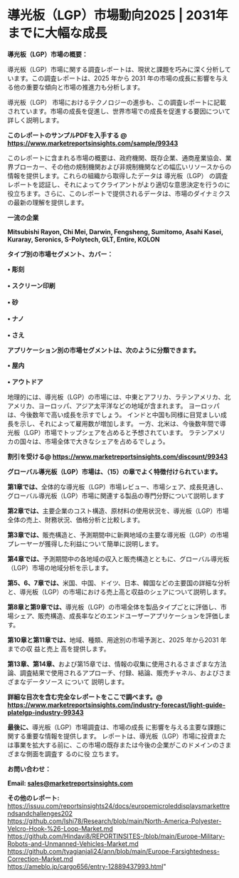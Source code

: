 # 導光板（LGP）市場動向2025 | 2031年までに大幅な成長

<strong><b>導光板（LGP）市場の概要：</b></strong>

導光板（LGP）市場に関する調査レポートは、現状と課題を巧みに深く分析しています。この調査レポートは、2025 年から 2031 年の市場の成長に影響を与える他の重要な傾向と市場の推進力も分析します。

導光板（LGP） 市場におけるテクノロジーの進歩も、この調査レポートに記載されています。市場の成長を促進し、世界市場での成長を促進する要因について詳しく説明します。

<strong>このレポートのサンプルPDFを入手する @ <a href=https://www.marketreportsinsights.com/sample/99343>https://www.marketreportsinsights.com/sample/99343</a></strong>

このレポートに含まれる市場の概要は、政府機関、既存企業、通商産業協会、業界ブローカー、その他の規制機関および非規制機関などの幅広いリソースからの情報を提供します。これらの組織から取得したデータは 導光板（LGP） の調査レポートを認証し、それによってクライアントがより適切な意思決定を行うのに役立ちます。さらに、このレポートで提供されるデータは、市場のダイナミクスの最新の理解を提供します。

<strong>一流の企業</strong>

<strong><b>Mitsubishi Rayon, Chi Mei, Darwin, Fengsheng, Sumitomo, Asahi Kasei, Kuraray, Seronics, S-Polytech, GLT, Entire, KOLON</b></strong>

<strong><b>タイプ別の市場セグメント、カバー：</b></strong>

<strong>• 彫刻<br><br>• スクリーン印刷<br><br>• 砂<br><br>• ナノ<br><br>• さえ</strong>

<strong><b>アプリケーション別の市場セグメントは、次のように分類できます。</b></strong>

<strong>• 屋内<br><br>• アウトドア</strong>

 地理的には、導光板（LGP）の市場には、中東とアフリカ、ラテンアメリカ、北アメリカ、ヨーロッパ、アジア太平洋などの地域が含まれます。 ヨーロッパは、今後数年で高い成長を示すでしょう。 インドと中国も同様に目覚ましい成長を示し、それによって雇用数が増加します。 一方、北米は、今後数年間で導光板（LGP）市場でトップシェアを占めると予想されています。 ラテンアメリカの国々は、市場全体で大きなシェアを占めるでしょう。

<strong>割引を受ける@ <a href=https://www.marketreportsinsights.com/discount/99343>https://www.marketreportsinsights.com/discount/99343</a></strong>

<strong><b>グローバル導光板（LGP）市場は、（15）の章でよく特徴付けられています。</b></strong>

<strong><b>第</b></strong><strong><b>1章では、</b></strong>全体的な導光板（LGP）市場レビュー、市場シェア、成長見通し、グローバル導光板（LGP）市場に関連する製品の専門分野について説明します

<strong><b>第2章では、</b></strong>主要企業のコスト構造、原材料の使用状況を、導光板（LGP）市場全体の売上、財務状況、価格分析と比較します。

<strong><b>第3章では、</b></strong>販売構造と、予測期間中に新興地域の主要な導光板（LGP）の市場プレーヤーが獲得した利益について簡単に説明します。

<strong><b>第4章では、</b></strong>予測期間中の各地域の収入と販売構造とともに、グローバル導光板（LGP）市場の地域分析を示します。

<strong><b>第5、6、7章では、</b></strong>米国、中国、ドイツ、日本、韓国などの主要国の詳細な分析と、導光板（LGP）の市場における売上高と収益のシェアについて説明します。

<strong><b>第8章と第9章では、</b></strong>導光板（LGP）の市場全体を製品タイプごとに評価し、市場シェア、販売構造、成長率などのエンドユーザーアプリケーションを評価します。

<strong><b>第10章と第11章では、</b></strong>地域、種類、用途別の市場予測と、2025 年から2031 年までの収 益と売上 高を提供します。

<strong><b>第13章、第14章、</b></strong>および第15章では、情報の収集に使用されるさまざまな方法論、調査結果で使用されるアプローチ、付録、結論、販売チャネル、およびさまざまなデータソース について 説明します。

<strong>詳細な目次を含む完全なレポートをここで調べます。@ <a href=https://www.marketreportsinsights.com/industry-forecast/light-guide-platelgp-industry-99343>https://www.marketreportsinsights.com/industry-forecast/light-guide-platelgp-industry-99343</a></strong>

<strong><b>最後に、</b></strong>導光板（LGP）市場調査は、市場の成長 に影響を</a>与える主要な課題に関する重要な情報を提供します。 レポートは、導光板（LGP）市場に投資または事業を拡大する前に、この市場の既存または今後の企業がこのドメインのさまざまな側面を調査す るのに役 立ちます。

<strong><b>お問い合わせ：</b></strong>

<strong>Email: </strong><a href=mailto:sales@marketreportsinsights.com><strong>sales@marketreportsinsights.com</strong></a>

<strong>その他のレポート:</strong>
<br>
<a href=https://issuu.com/reportsinsights24/docs/europemicroleddisplaysmarkettrendsandchallenges202>https://issuu.com/reportsinsights24/docs/europemicroleddisplaysmarkettrendsandchallenges202</a>
<br>
<a href=https://github.com/Ishi78/Research/blob/main/North-America-Polyester-Velcro-Hook-%26-Loop-Market.md>https://github.com/Ishi78/Research/blob/main/North-America-Polyester-Velcro-Hook-%26-Loop-Market.md</a>
<br>
<a href=https://github.com/Hindavi8/REPORTINSITES-/blob/main/Europe-Military-Robots-and-Unmanned-Vehicles-Market.md>https://github.com/Hindavi8/REPORTINSITES-/blob/main/Europe-Military-Robots-and-Unmanned-Vehicles-Market.md</a>
<br>
<a href=https://github.com/tyagianjali24/ann/blob/main/Europe-Farsightedness-Correction-Market.md>https://github.com/tyagianjali24/ann/blob/main/Europe-Farsightedness-Correction-Market.md</a>
<br>
<a href=https://ameblo.jp/cargo656/entry-12889437993.html>https://ameblo.jp/cargo656/entry-12889437993.html</a>"
